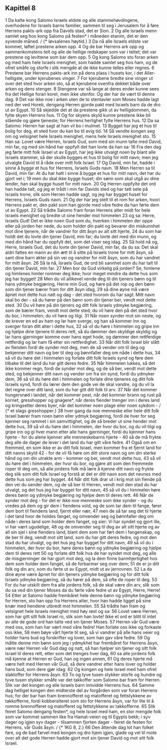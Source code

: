 ## Kapittel 8

1 Da kalte kong Salomo Israels eldste og alle stammehøvdingene, overhodene for Israels barns familier, sammen til seg i Jerusalem for å føre Herrens pakts-ark opp fra Davids stad, det er Sion.
2 Og alle Israels menn samlet seg hos kong Salomo på festen* i måneden etanim, det er den syvende måned. / {* løvsalenes høytid.}
3 Da nå alle Israels eldste var kommet, løftet prestene arken opp.
4 Og de bar Herrens ark opp og sammenkomstens telt og alle de hellige redskaper som var i teltet; det var prestene og levittene som bar dem opp.
5 Og kong Salomo sto foran arken og med ham hele Israels menighet, som hadde samlet seg hos ham, og de ofret småfe og storfe i slik mengde at de ikke kunne telles eller regnes.
6 Prestene bar Herrens pakts-ark inn på dens plass i husets kor, i det Aller-helligste, under kjerubenes vinger.
7 For kjerubene bredte sine vinger ut over det sted hvor arken sto, så at kjerubene ovenfra dekket både over arken og dens stenger.
8 Stengene var så lange at deres ender kunne sees fra det Hellige foran koret, men ikke utenfor. Og der har de vært til denne dag.
9 Det var ikke noe i arken uten de to stentavler som Moses hadde lagt ned der ved Horeb, dengang Herren gjorde pakt med Israels barn da de dro ut av Egypt.
10 Så skjedde det at da prestene gikk ut av helligdommen, da fylte skyen Herrens hus.
11 Og for skyens skyld kunne prestene ikke bli stående og gjøre tjeneste; for Herrens herlighet fylte Herrens hus.
12 Da sa Salomo: Herren har sagt at han vil bo i mulmet.
13 Bygget har jeg et hus til bolig for deg, et sted hvor du kan bo til evig tid.
14 Så vendte kongen seg om og velsignet hele Israels menighet, mens hele Israels menighet sto.
15 Han sa: Lovet være Herren, Israels Gud, som med sin munn talte med David, min far, og med sin hånd har oppfylt det han lovte da han sa:
16 Fra den dag jeg førte mitt folk Israel ut av Egypt, har jeg ikke utvalgt noen by blant alle Israels stammer, så der skulle bygges et hus til bolig for mitt navn; men jeg utvalgte David til å råde over mitt folk Israel.
17 Og David, min far, hadde i sinne å bygge et hus for Herrens, Israels Guds navn.
18 Men Herren sa til David, min far: At du har hatt i sinne å bygge et hus for mitt navn, det har du gjort vel i;
19 men du skal ikke bygge huset; din sønn som skal utgå av dine lender, han skal bygge huset for mitt navn.
20 Og Herren oppfylte det ord han hadde talt, og jeg er trådt i min far Davids sted og har tatt sete på Israels trone, slik som Herren hadde sagt, og jeg har bygget huset for Herrens, Israels Guds navn.
21 Og der har jeg stelt til et rom for arken, hvori Herrens pakt er, den pakt som han gjorde med våre fedre da han førte dem ut av Egypt.
22 Så trådte Salomo fram foran Herrens alter midt for hele Israels menighet og bredte ut sine hender mot himmelen
23 og sa: Herre, Israels Gud! Det er ikke noen Gud som du, hverken i himmelen der oppe eller på jorden her nede, du som holder din pakt og bevarer din miskunnhet mot dine tjenere, når de vandrer for ditt åsyn av alt sitt hjerte,
24 du som har holdt det du lovte din tjener David, min far; du lovte det med din munn, og med din hånd har du oppfylt det, som det viser seg idag.
25 Så hold nå og, Herre, Israels Gud, det du lovte din tjener David, min far, da du sa: Det skal aldri fattes en mann av din ætt til å sitte på Israels trone for mitt åsyn, så sant dine barn akter på sin vei og vandrer for mitt åsyn, som du har vandret for mitt åsyn.
26 Så la nå, Israels Gud, de ord bli sannhet som du har talt til din tjener David, min far.
27 Men bor da Gud virkelig på jorden? Se, himlene og himlenes himler rommer deg ikke; hvor meget mindre da dette hus som jeg har bygget!
28 Men du vil allikevel vende deg til din tjeners bønn og til hans ydmyke begjæring, Herre min Gud, og høre på det rop og den bønn som din tjener bærer fram for ditt åsyn idag,
29 så dine øyne må være åpnet mot dette hus natt og dag - det sted hvorom du har sagt: Mitt navn skal bo der - så du hører på den bønn som din tjener ber, vendt mot dette sted.
30 Du vil høre på din tjeners og ditt folk Israels ydmyke begjæring, som de bærer fram, vendt mot dette sted; du vil høre den på det sted hvor du bor, i himmelen; du vil høre og tilgi.
31 Når noen synder mot sin neste, og de krever en ed av ham og lar ham sverge, og han så kommer inn og sverger foran ditt alter i dette hus,
32 så vil du høre i himmelen og gripe inn og hjelpe dine tjenere til deres rett, så du dømmer den skyldige skyldig og lar hans gjerninger komme over hans eget hode, og dømmer den rettferdige rettferdig og lar ham få etter sin rettferdighet.
33 Når ditt folk Israel blir slått av fienden fordi de synder mot deg, men de så vender om til deg og bekjenner ditt navn og ber til deg og bønnfaller deg om nåde i dette hus,
34 så vil du høre det i himmelen og forlate ditt folk Israels synd og føre dem tilbake til det land du har gitt deres fedre.
35 Når himmelen lukkes, så det ikke kommer regn, fordi de synder mot deg, og de så ber, vendt mot dette sted, og bekjenner ditt navn og vender om fra sin synd, fordi du ydmyker dem,
36 så vil du høre det i himmelen og forlate dine tjeneres og ditt folk Israels synd, fordi du lærer dem den gode vei de skal vandre, og du vil la det regne over ditt land, som du har gitt ditt folk til arv.
37 Når det kommer hungersnød i landet, når det kommer pest, når det kommer brann og rust på kornet, gresshopper og gnagere*, når deres fiender trenger inn i deres land og kringsetter deres byer, når det kommer noen plage eller noen sykdom - / {* et slags gresshopper.}
38 hver gang da noe menneske eller hele ditt folk Israel bærer fram noen bønn eller ydmyk begjæring, fordi de hver for seg kjenner seg rammet i sin samvittighet, og de så breder ut sine hender mot dette hus,
39 så vil du høre det i himmelen, der hvor du bor, og du vil tilgi og gripe inn og gi hver mann etter alle hans gjerninger, fordi du kjenner hans hjerte - for du alene kjenner alle menneskebarns hjerte -
40 så de må frykte deg alle de dager de lever i det land du har gitt våre fedre.
41 Også om en fremmed, en som ikke er av ditt folk Israel, men kommer fra et fjernt land for ditt navns skyld
42 - for de vil få høre om ditt store navn og om din sterke hånd og om din utrakte arm - kommer og ber, vendt mot dette hus,
43 så vil du høre det i himmelen, der hvor du bor, og gjøre alt som den fremmede roper til deg om, så alle jordens folk må lære å kjenne ditt navn og frykte deg slik som ditt folk Israel og forstå at det er ditt navn som det nevnes med dette hus som jeg har bygget.
44 Når ditt folk drar ut i krig mot sin fiende på den vei du sender dem, og de så ber til Herren, vendt mot den stad du har utvalgt, og det hus jeg har bygget for ditt navn,
45 så vil du i himmelen høre deres bønn og ydmyke begjæring og hjelpe dem til deres rett.
46 Når de synder mot deg - for det er ikke noe menneske som ikke synder - og du vredes på dem og gir dem i fiendens vold, og de som tar dem til fange, fører dem bort til fiendens land, fjernt eller nær,
47 men de så tar seg det til hjerte i det land hvor de holdes fanget, og omvender seg og bønnfaller deg om nåde i deres land som holder dem fanget, og sier: Vi har syndet og gjort ille, vi har vært ugudelige,
48 og de omvender seg til deg av alt sitt hjerte og av all sin sjel i sine fienders land, blant dem som har ført dem i fangenskap, og de ber til deg, vendt mot sitt land, som du har gitt deres fedre, og mot den stad du har utvalgt, og det hus jeg har bygget for ditt navn,
49 så vil du i himmelen, der hvor du bor, høre deres bønn og ydmyke begjæring og hjelpe dem til deres rett
50 og forlate ditt folk hva de har syndet mot deg, og alle de misgjerninger de har gjort mot deg, og la dem finne barmhjertighet hos dem som holder dem fanget, så de forbarmer seg over dem;
51 de er jo ditt folk og din arv, som du førte ut av Egypt, midt ut av jernovnen.
52 La da dine øyne være åpnet for din tjeners ydmyke begjæring og for ditt folk Israels ydmyke begjæring, så du hører på dem, så ofte de roper til deg.
53 For du har utskilt dem fra alle jordens folk, så de skal være din arv, slik som du sa ved din tjener Moses da du førte våre fedre ut av Egypt, Herre, Herre!
54 Etter at Salomo hadde frembåret hele denne bønn og ydmyke begjæring for Herren, sto han opp fra Herrens alter, hvor han hadde ligget på sine knær med hendene utbredt mot himmelen.
55 Så trådte han fram og velsignet hele Israels menighet med høy røst og sa:
56 Lovet være Herren, som har gitt sitt folk Israel ro, slik som han lovte! Ikke et ord er blitt til intet av alle de gode ord han talte ved sin tjener Moses.
57 Herren vår Gud være med oss, som han har vært med våre fedre! Han forlate oss ikke og forkaste oss ikke,
58 men bøye vårt hjerte til seg, så vi vandrer på alle hans veier og holder hans bud og forskrifter og lover, som han gav våre fedre.
59 Og måtte denne min bønn som jeg i ydmykhet har frembåret for Herrens åsyn, være nær Herren vår Gud dag og natt, så han hjelper sin tjener og sitt folk Israel til deres rett, etter som det trenges hver dag,
60 sa alle jordens folk må kjenne at Herren er Gud, han og ingen annen,
61 Og deres hjerte må være helt med Herren vår Gud, så dere vandrer etter hans lover og holder hans bud, som dere gjør idag.
62 Og kongen og hele Israel med ham ofret slaktoffer for Herrens åsyn.
63 To og tyve tusen stykker storfe og hundre og tyve tusen stykker småfe var det takkoffer som Salomo bar fram for Herren. Slik var det kongen og alle Israels barn innvidde Herrens hus.
64 Samme dag helliget kongen den midterste del av forgården som var foran Herrens hus; for der bar han fram brennofferet og matofferet og fettstykkene av takkofferne, fordi kobberalteret som sto for Herrens åsyn, var for lite til å romme brennofferet og matofferet og fettstykkene av takkofferne.
65 Slik feiret Salomo dengang festen*, og hele Israel med ham, en stor mengde folk som var kommet sammen like fra Hamat-veien og til Egypts bekk; i syv dager og igjen syv dager - tilsammen fjorten dager - feiret de festen for Herrens, vår Guds åsyn. / {* 1KG 8, 2.}
66 Den åttende dag lot han folket fare, og de bad farvel med kongen og dro hjem igjen, glade og vel til mote over alt det gode Herren hadde gjort mot sin tjener David og mot sitt folk Israel.

